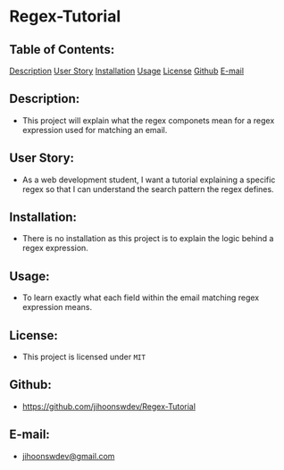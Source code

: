 # Regex-Tutorial

## Table of Contents:
  [Description](#Description)
  [User Story](#UserStory)
  [Installation](#Installation)
  [Usage](#Usage)
  [License](#License)
  [Github](#Github)
  [E-mail](#E-mail)

## Description:
* This project will explain what the regex componets mean for a regex expression used for matching an email.

## User Story:
* As a web development student, I want a tutorial explaining a specific regex so that I can understand the search pattern the regex defines.

## Installation:
* There is no installation as this project is to explain the logic behind a regex expression.

## Usage:
* To learn exactly what each field within the email matching regex expression means.

## License:
* This project is licensed under `MIT`

## Github:
* https://github.com/jihoonswdev/Regex-Tutorial

## E-mail:
* jihoonswdev@gmail.com